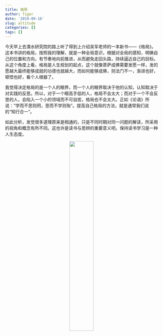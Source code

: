 ```yaml
---
title: 格局
author: Tiger
date: '2019-09-16'
slug: altitude
categories: []
tags: []
---
```


今天早上去溧水研究院的路上听了得到上介绍吴军老师的一本新书——《格局》。这本书讲的格局，按照我的理解，就是一种全局意识，根据对全局的感知，明确自己的位置和方向，有节奏地向前推进，从而避免走回头路，持续逼近自己的目标。从这个角度上看，格局是人生规划的起点，这个就像菩萨成佛需要发愿一样，发的愿越大最终能够成就的功德也就越大，而如何能够成佛，则法门不一，渐进也好，顿悟也好，看个人根器了。

我觉得决定格局的是一个人的眼界，而一个人的眼界取决于他的认知，认知取决于对实践的反思。所以，对于一个眼高手低的人，格局不会太大；而对于一个不会反思的人，会陷入一个小的领域而不可自拔，格局也不会太大。正如《论语》所说：“学而不思则罔，思而不学则殆”。提高自己格局的方法，就是通常我们说的“知行合一”。

如此分析，发觉很多道理原来是相通的，只是不同时期对同一问题的解读，所采用的视角和概念有所不同。这也许是读书与思辨的重要意义吧。保持读书学习是一种人生态度。

<div align="center"><img src="/figure/2019-09-16/fig1.jpg" width="40%" \></div>
